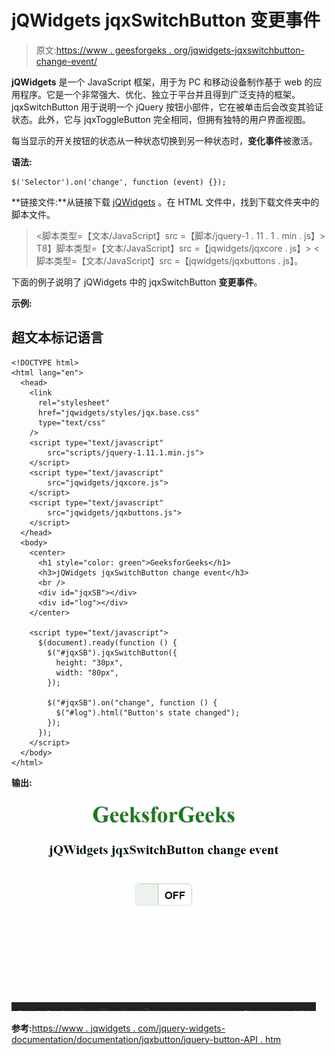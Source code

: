 # jQWidgets jqxSwitchButton 变更事件

> 原文:[https://www . geesforgeks . org/jqwidgets-jqxswitchbutton-change-event/](https://www.geeksforgeeks.org/jqwidgets-jqxswitchbutton-change-event/)

**jQWidgets** 是一个 JavaScript 框架，用于为 PC 和移动设备制作基于 web 的应用程序。它是一个非常强大、优化、独立于平台并且得到广泛支持的框架。jqxSwitchButton 用于说明一个 jQuery 按钮小部件，它在被单击后会改变其验证状态。此外，它与 jqxToggleButton 完全相同，但拥有独特的用户界面视图。

每当显示的开关按钮的状态从一种状态切换到另一种状态时，**变化事件**被激活。

**语法:**

```
$('Selector').on('change', function (event) {});  
```

**链接文件:**从链接下载 [jQWidgets](https://www.jqwidgets.com/download/) 。在 HTML 文件中，找到下载文件夹中的脚本文件。

> <link rel="”stylesheet”" href="”jqwidgets/styles/jqx.base.css”" type="”text/css”">
> <脚本类型=【文本/JavaScript】src =【脚本/jquery-1 . 11 . 1 . min . js】></脚本>
> T8】脚本类型=【文本/JavaScript】src =【jqwidgets/jqxcore . js】></脚本>
> <脚本类型=【文本/JavaScript】src =【jqwidgets/jqxbuttons . js】。

下面的例子说明了 jQWidgets 中的 jqxSwitchButton **变更事件**。

**示例:**

## 超文本标记语言

```
<!DOCTYPE html>
<html lang="en">
  <head>
    <link
      rel="stylesheet"
      href="jqwidgets/styles/jqx.base.css"
      type="text/css"
    />
    <script type="text/javascript" 
        src="scripts/jquery-1.11.1.min.js">
    </script>
    <script type="text/javascript" 
        src="jqwidgets/jqxcore.js">
    </script>
    <script type="text/javascript" 
        src="jqwidgets/jqxbuttons.js">
    </script>
  </head>
  <body>
    <center>
      <h1 style="color: green">GeeksforGeeks</h1>
      <h3>jQWidgets jqxSwitchButton change event</h3>
      <br />
      <div id="jqxSB"></div>
      <div id="log"></div>
    </center>

    <script type="text/javascript">
      $(document).ready(function () {
        $("#jqxSB").jqxSwitchButton({
          height: "30px",
          width: "80px",
        });

        $("#jqxSB").on("change", function () {
          $("#log").html("Button's state changed");
        });
      });
    </script>
  </body>
</html>
```

**输出:**

![](img/47d19969eef3234c791a2e0a96ff2a64.png)

**参考:**[https://www . jqwidgets . com/jquery-widgets-documentation/documentation/jqxbutton/jquery-button-API . htm](https://www.jqwidgets.com/jquery-widgets-documentation/documentation/jqxbutton/jquery-button-api.htm)